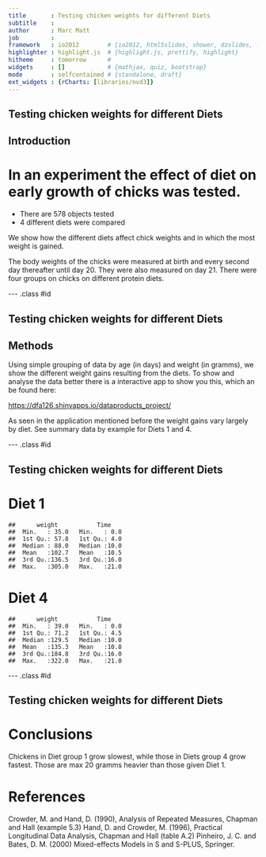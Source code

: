 ```yaml
---
title       : Testing chicken weights for different Diets
subtitle    : 
author      : Marc Matt
job         : 
framework   : io2012        # {io2012, html5slides, shower, dzslides, ...}
highlighter : highlight.js  # {highlight.js, prettify, highlight}
hitheme     : tomorrow      # 
widgets     : []            # {mathjax, quiz, bootstrap}
mode        : selfcontained # {standalone, draft}
ext_widgets : {rCharts: [libraries/nvd3]}
---
```


## Testing chicken weights for different Diets
## Introduction

# In an experiment the effect of diet on early growth of chicks was tested. 


* There are 578 objects tested
* 4 different diets were compared

We show how the different diets affect chick weights and in which the most weight is gained.

The body weights of the chicks were measured at birth and every second day thereafter until day 20. They were also measured on day 21. There were four groups on chicks on different protein diets. 

--- .class #id 

## Testing chicken weights for different Diets
## Methods


Using simple grouping of data by age (in days) and weight (in gramms), we show the different weight gains resulting from the diets.
To show and analyse the data better there is a interactive app to show you this, which an be found here:

https://dfa126.shinyapps.io/dataproducts_project/

As seen in the application mentioned before the weight gains vary largely by diet. See summary data by example for Diets 1 and 4.

--- .class #id

## Testing chicken weights for different Diets

# Diet 1

```
##      weight           Time     
##  Min.   : 35.0   Min.   : 0.0  
##  1st Qu.: 57.8   1st Qu.: 4.0  
##  Median : 88.0   Median :10.0  
##  Mean   :102.7   Mean   :10.5  
##  3rd Qu.:136.5   3rd Qu.:16.0  
##  Max.   :305.0   Max.   :21.0
```

# Diet 4

```
##      weight           Time     
##  Min.   : 39.0   Min.   : 0.0  
##  1st Qu.: 71.2   1st Qu.: 4.5  
##  Median :129.5   Median :10.0  
##  Mean   :135.3   Mean   :10.8  
##  3rd Qu.:184.8   3rd Qu.:16.0  
##  Max.   :322.0   Max.   :21.0
```


--- .class #id

## Testing chicken weights for different Diets
# Conclusions

Chickens in Diet group 1 grow slowest, while those in Diets group 4 grow fastest. Those are max 20 gramms heavier than those given Diet 1.

# References

Crowder, M. and Hand, D. (1990), Analysis of Repeated Measures, Chapman and Hall (example 5.3)
Hand, D. and Crowder, M. (1996), Practical Longitudinal Data Analysis, Chapman and Hall (table A.2)
Pinheiro, J. C. and Bates, D. M. (2000) Mixed-effects Models in S and S-PLUS, Springer. 






